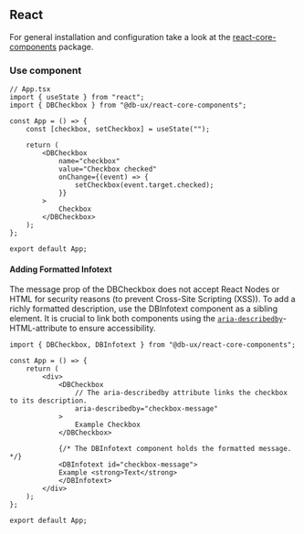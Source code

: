 ## React

For general installation and configuration take a look at the [react-core-components](https://www.npmjs.com/package/@db-ux/react-core-components) package.

### Use component

```tsx App.tsx
// App.tsx
import { useState } from "react";
import { DBCheckbox } from "@db-ux/react-core-components";

const App = () => {
	const [checkbox, setCheckbox] = useState("");

	return (
		<DBCheckbox
			name="checkbox"
			value="Checkbox checked"
			onChange={(event) => {
				setCheckbox(event.target.checked);
			}}
		>
			Checkbox
		</DBCheckbox>
	);
};

export default App;
```

#### Adding Formatted Infotext

The message prop of the DBCheckbox does not accept React Nodes or HTML for security reasons (to prevent Cross-Site Scripting (XSS)). To add a richly formatted description, use the DBInfotext component as a sibling element. It is crucial to link both components using the [`aria-describedby`](https://developer.mozilla.org/en-US/docs/Web/Accessibility/ARIA/Reference/Attributes/aria-describedby)-HTML-attribute to ensure accessibility.

```tsx App.tsx
import { DBCheckbox, DBInfotext } from "@db-ux/react-core-components";

const App = () => {
	return (
		<div>
			<DBCheckbox
				// The aria-describedby attribute links the checkbox to its description.
				aria-describedby="checkbox-message"
			>
				Example Checkbox
			</DBCheckbox>

			{/* The DBInfotext component holds the formatted message. */}
			<DBInfotext id="checkbox-message">
			Example <strong>Text</strong>
			</DBInfotext>
		</div>
	);
};

export default App;
```
